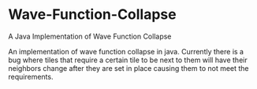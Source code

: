 # Wave-Function-Collapse
A Java Implementation of Wave Function Collapse

An implementation of wave function collapse in java. Currently there is a bug where tiles that require a certain tile to be next to them will have their neighbors change after they are set in place causing them to not meet the requirements.

